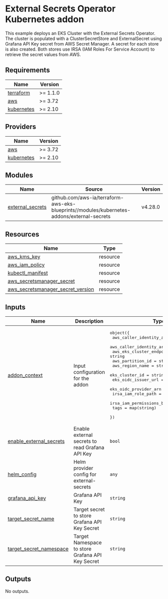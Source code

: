 # External Secrets Operator Kubernetes addon

This example deploys an EKS Cluster with the External Secrets Operator. The cluster is populated with a ClusterSecretStore and ExternalSecret using Grafana API Key secret from AWS Secret Manager. A secret for each store is also created. Both stores use IRSA (IAM Roles For Service Account) to retrieve the secret values from AWS.

<!-- BEGINNING OF PRE-COMMIT-TERRAFORM DOCS HOOK -->
## Requirements

| Name | Version |
|------|---------|
| <a name="requirement_terraform"></a> [terraform](#requirement\_terraform) | >= 1.1.0 |
| <a name="requirement_aws"></a> [aws](#requirement\_aws) | >= 3.72 |
| <a name="requirement_kubernetes"></a> [kubernetes](#requirement\_kubernetes) | >= 2.10 |

## Providers

| Name | Version |
|------|---------|
| <a name="provider_aws"></a> [aws](#provider\_aws) | >= 3.72 |
| <a name="provider_kubernetes"></a> [kubernetes](#provider\_kubernetes) | >= 2.10 |

## Modules

| Name | Source | Version |
|------|--------|---------|
| <a name="module_external_secrets"></a> [external\_secrets](#module\_external\_manager) | github.com/aws-ia/terraform-aws-eks-blueprints//modules/kubernetes-addons/external-secrets | v4.28.0 |

## Resources

| Name | Type |
|------|------|
| [aws_kms_key](https://registry.terraform.io/providers/hashicorp/aws/latest/docs/resources/kms_key) | resource |
| [aws_iam_policy](https://registry.terraform.io/providers/hashicorp/aws/latest/docs/resources/iam_policy) | resource |
| [kubectl_manifest](https://registry.terraform.io/providers/hashicorp/kubernetes/latest/docs/resources/manifest) | resource |
| [aws_secretsmanager_secret](https://registry.terraform.io/providers/hashicorp/aws/latest/docs/resources/secretsmanager_secret) | resource |
| [aws_secretsmanager_secret_version](https://registry.terraform.io/providers/hashicorp/aws/latest/docs/resources/secretsmanager_secret_version) | resource || [aws_region](https://registry.terraform.io/providers/hashicorp/aws/latest/docs/data-sources/region) | datasource |

## Inputs

| Name | Description | Type | Default | Required |
|------|-------------|------|---------|:--------:|
| <a name="input_addon_context"></a> [addon\_context](#input\_addon\_context) | Input configuration for the addon | <pre>object({<br>    aws_caller_identity_account_id = string<br>    aws_caller_identity_arn        = string<br>    aws_eks_cluster_endpoint       = string<br>    aws_partition_id               = string<br>    aws_region_name                = string<br>    eks_cluster_id                 = string<br>    eks_oidc_issuer_url            = string<br>    eks_oidc_provider_arn          = string<br>    irsa_iam_role_path             = string<br>    irsa_iam_permissions_boundary  = string<br>    tags                           = map(string)<br>  })</pre> | n/a | yes |
| <a name="input_enable_external_secrets"></a> [enable\_external\_secrets](#input\_enable\_external\_secrets) | Enable external secrets to read Grafana API Key | `bool` | `true` | no |
| <a name="input_helm_config"></a> [helm\_config](#input\_helm\_config) | Helm provider config for external-secrets | `any` | <pre>{<br>  "version": "v1.8.2"<br>}</pre> | no |
| <a name="input_grafana_api_key"></a> [grafana\_api\_key](#input\_grafana\_api\_key) | Grafana API Key | `string` | n/a | yes |
| <a name="input_target_secret_name"></a> [target\_secret\_name](#input\_target\_secret\_name) | Target secret to store Grafana API Key Secret | `string` | grafana-admin-credentials | yes |
| <a name="input_target_secret_namespace"></a> [target\_secret\_namespace](#input\_target\_secret\_namespace) | Target Namespace to store Grafana API Key Secret | `string` | grafana-operator | yes |

## Outputs

No outputs.
<!-- END OF PRE-COMMIT-TERRAFORM DOCS HOOK -->

